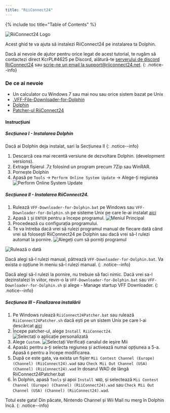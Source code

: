 ```yaml
---
title: "RiiConnect24"
---
```


{% include toc title="Table of Contents" %}

![RiiConnect24 Logo](/images/WiiRC24Logo.jpg)

Acest ghid te va ajuta să instalezi RiiConnect24 pe instalarea ta Dolphin.

Dacă ai nevoie de ajutor pentru orice legat de acest tutorial, te rugăm să contactezi direct KcrPL#4625 pe Discord, alătură-te [serverului de discord RiiConnect24](https://discord.gg/rc24) sau [scrie-ne un email la support@riiconnect24.net](mailto:support@riiconnect24.net).
{: .notice--info}

### De ce ai nevoie
* Un calculator cu Windows 7 sau mai nou sau orice sistem bazat pe Unix
* [.VFF-File-Downloader-for-Dolphin](https://github.com/RiiConnect24/.VFF-File-Downloader-for-Dolphin/releases)
* [Dolphin](https://dolphin-emu.org/download/)
* [Patcher-ul RiiConnect24](https://github.com/RiiConnect24/RiiConnect24-Patcher/releases)

#### Instrucțiuni

##### Secțiunea I - Instalarea Dolphin

Dacă ai Dolphin deja instalat, sari la Secțiunea II
{: .notice--info}

1. Descarcă cea mai recentă versiune de dezvoltare Dolphin. (development versions).
2. Extrage fișierul .7z folosind un program precum 7Zip sau WinRAR.
3. Pornește Dolphin
4. Apasă pe `Tools` -> `Perform Online System Update` -> Alege-ți regiunea ![Perform Online System Update](/images/Dolphin_RC24/1.jpg)

##### Secțiunea II - Instalarea RiiConnect24.

1. Rulează `VFF-Downloader-for-Dolphin.bat` pe Windows sau `VFF-Downloader-for-Dolphin.sh` pe sisteme Unix pe care le-ai instalat [aici](https://github.com/RiiConnect24/.VFF-File-Downloader-for-Dolphin/releases)
2. Apasă `1` și `ENTER` pentru a începe programul. ![Meniul Principal](/images/Dolphin_RC24/2.jpg)
3. Procedează cu configurația programului.
4. Te va întreba dacă vrei să rulezi programul manual de fiecare dată când vrei să folosești RiiConnect24 pe Dolphin sau dacă vrei să-l rulezi automat la pornire. ![Alegeți cum să porniți programul](/images/Dolphin_RC24/3.jpg)

![Rulează o dată](/images/Dolphin_RC24/4.jpg)

Dacă alegi să-l rulezi manual, pătrează `VFF-Downloader-for-Dolphin.bat`. Va exista o opțiune în meniu să-l rulezi manual.
{: .notice--info}

Dacă alegi să-l rulezi la pornire, nu trebuie să faci nimic. Dacă vrei sa-l dezinstalezi în viitor, revin-o la `VFF-Downloader-for-Dolphin.bat` sau `VFF-Downloader-for-Dolphin.sh` și alege - Manage startup VFF Downloader.
{: .notice--info}

##### Secțiunea III – Finalizarea instalării

1. Pe Windows rulează `RiiConnect24Patcher.bat` sau rulează `RiiConnect24Patcher.sh` dacă ești pe un sistem Unix pe care l-ai descărcat [aici](https://github.com/RiiConnect24/RiiConnect24-Patcher/releases)
2. Începe patcher-ul, alege `Install RiiConnect24`. ![Selectați o aplicație personalizată](/images/Dolphin_RC24/5.jpg)
3. Alege `Custom`. ![Selectați Verificați canalul de ieșire Mii](/images/Dolphin_RC24/6.jpg)
4. Apasă`1` pentru a-ți selecta regiunea și activează numai opțiunea a 5-a. Apasă `6` pentru a începe modificarea.
5. După ce este gata, va exista un fișier `Mii Contest Channel (Europe) (Channel) (RiiConnect24).wad` sau `Check Mii Out Channel (USA) (Channel) (RiiConnect24).wad` în dosarul WAD de lângă RiiConnect24Patcher.bat
6. În Dolphin, apasă `Tools` și apoi `Install WAD`, și selectează `Mii Contest Channel (Europe) (Channel) (RiiConnect24).wad` sau `Check Mii Out Channel (USA) (Channel) (RiiConnect24).wad`.

Totul este gata! Din păcate, Nintendo Channel și Wii Mail nu merg în Dolphin încă.
{: .notice--info}
